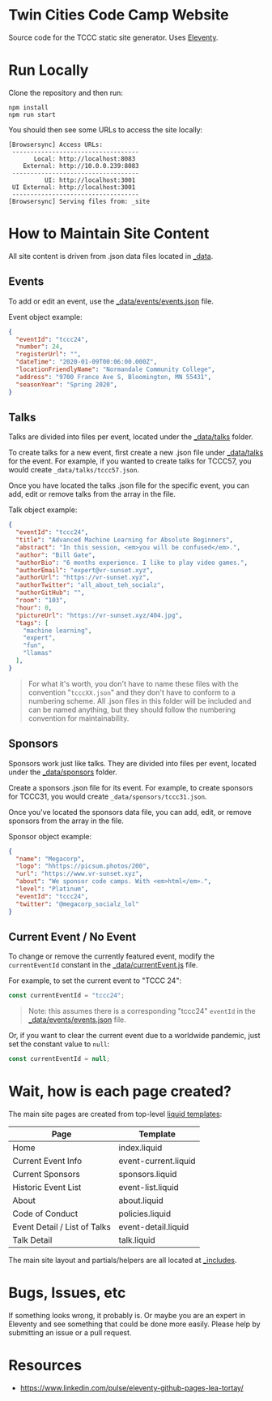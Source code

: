 # Twin Cities Code Camp Website

Source code for the TCCC static site generator. 
Uses [Eleventy](https://11ty.dev).

# Run Locally

Clone the repository and then run:

```
npm install
npm run start
```

You should then see some URLs to access the site locally:

```
[Browsersync] Access URLs:
 -----------------------------------
       Local: http://localhost:8083
    External: http://10.0.0.239:8083
 -----------------------------------
          UI: http://localhost:3001
 UI External: http://localhost:3001
 -----------------------------------
[Browsersync] Serving files from: _site
```

# How to Maintain Site Content

All site content is driven from .json data files located in
[_data](_data).

## Events

To add or edit an event, use the 
[_data/events/events.json](_data/events/events.json) file.

Event object example:

```json
{
  "eventId": "tccc24",
  "number": 24,
  "registerUrl": "",
  "dateTime": "2020-01-09T00:06:00.000Z",
  "locationFriendlyName": "Normandale Community College",
  "address": "9700 France Ave S, Bloomington, MN 55431",
  "seasonYear": "Spring 2020",
}
```

## Talks

Talks are divided into files per event, located under the 
[_data/talks](_data/talks) folder. 

To create talks for a new event, first create a new .json file 
under [_data/talks](_data/talks) for the event. For example,
if you wanted to create talks for TCCC57, you would create
`_data/talks/tccc57.json`. 

Once you have located the talks .json file for the specific event,
you can add, edit or remove talks from the array in the file.

Talk object example:

```json
{
  "eventId": "tccc24",
  "title": "Advanced Machine Learning for Absolute Beginners",
  "abstract": "In this session, <em>you will be confused</em>.",
  "author": "Bill Gate",
  "authorBio": "6 months experience. I like to play video games.",
  "authorEmail": "expert@vr-sunset.xyz",
  "authorUrl": "https://vr-sunset.xyz",
  "authorTwitter": "all_about_teh_socialz",
  "authorGitHub": "",
  "room": "103",
  "hour": 0,
  "pictureUrl": "https://vr-sunset.xyz/404.jpg",
  "tags": [
    "machine learning",
    "expert",
    "fun",
    "llamas"
  ],
}
```

> For what it's worth, you don't have to name these files with
> the convention "`tcccXX.json`"
> and they don't have to conform to a numbering scheme. All .json
> files in this folder will be included and can be named anything, but
> they should follow the numbering convention for maintainability.

## Sponsors

Sponsors work just like talks. They are divided into files per event,
located under the [_data/sponsors](_data/sponsors) folder.

Create a sponsors .json file for its event. For example, to create
sponsors for TCCC31, you would create `_data/sponsors/tccc31.json`.

Once you've located the sponsors data file, you can add, edit, or 
remove sponsors from the array in the file.

Sponsor object example:

```json
{
  "name": "Megacorp",
  "logo": "hhttps://picsum.photos/200",
  "url": "https://www.vr-sunset.xyz",
  "about": "We sponsor code camps. With <em>html</em>.",
  "level": "Platinum",
  "eventId": "tccc24",
  "twitter": "@megacorp_socialz_lol"
}
```

## Current Event / No Event

To change or remove the currently featured event, modify the
`currentEventId` constant in the [_data/currentEvent.js](_data/currentEvent.js)
file.

For example, to set the current event to "TCCC 24":

```javascript
const currentEventId = "tccc24";
```

> Note: this assumes there is a corresponding "tccc24" `eventId` in the
> [_data/events/events.json](_data/events/events.json) file.

Or, if you want to clear the current event due to a worldwide pandemic,
just set the constant value to `null`:

```javascript
const currentEventId = null;
```

# Wait, how is each page created?

The main site pages are created from top-level 
[liquid templates](https://shopify.github.io/liquid/basics/introduction/):

| Page | Template |
| ---- | -------- |
| Home | index.liquid |
| Current Event Info | event-current.liquid |
| Current Sponsors | sponsors.liquid |
| Historic Event List | event-list.liquid |
| About | about.liquid |
| Code of Conduct | policies.liquid |
| Event Detail / List of Talks | event-detail.liquid |
| Talk Detail | talk.liquid |

The main site layout and partials/helpers are all located 
at [_includes](_includes).


# Bugs, Issues, etc

If something looks wrong, it probably is. Or maybe you are an expert
in Eleventy and see something that could be done more easily. 
Please help by submitting an issue or a pull request.

# Resources

- https://www.linkedin.com/pulse/eleventy-github-pages-lea-tortay/
